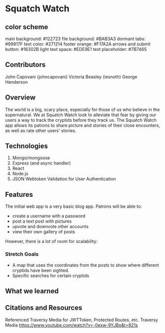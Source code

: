 # Squatch Watch

## color scheme
main background: #122723
file background: #BAB3A3
dormant tabs: #99917F
text color: #271214
footer orange: #F17A2A
arrows and submit button: #16302B
light text space: #EDE9E1
text placeholder: #7B7465

## Contributors
John Capovani (johncapovani)
Victoria Beasley (iesnoth)
George Henderson 

## Overview
The world is a big, scary place, especially for those of us who believe in the supernatural. We at Squatch Watch look to alleviate that fear by giving our users a way to track the cryptids before they track us.
The Squatch Watch app allows its patrons to share picture and stories of their close encounters, as well as rate other users' stories.

## Technologies
1. Mongo/mongoose
2. Express (and async handler)
3. React
4. Node.js
5. JSON Webtoken Validation for User Authentication

## Features
The initial web app is a very basic blog app. Patrons will be able to:
- create a username with a password
- post a text post with pictures
- upvote and downvote other accounts
- view their own gallery of posts

However, there is a lot of room for scalability:
### Stretch Goals
- A map that uses the coordinates from the posts to show where different cryptids have been sighted.
- Specific searches for certain cryptids

## What we learned

## Citations and Resources
Referenced Traversy Media for JWTToken, Protected Routes, etc.
Traversy Media https://www.youtube.com/watch?v=-0exw-9YJBo&t=821s